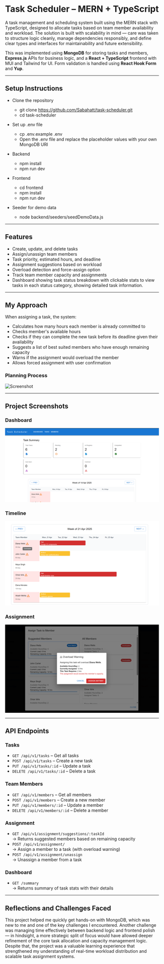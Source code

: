 # Task Scheduler – MERN + TypeScript

A task management and scheduling system built using the MERN stack with TypeScript, designed to allocate tasks based on team member availability and workload. The solution is built with scalability in mind — care was taken to structure logic cleanly, manage dependencies responsibly, and define clear types and interfaces for maintainability and future extensibility.

This was implemented using **MongoDB** for storing tasks and members, **Express.js** APIs for business logic, and a **React + TypeScript** frontend with MUI and Tailwind for UI. Form validation is handled using **React Hook Form** and **Yup**.

---

## Setup Instructions

- Clone the repository
    - git clone https://github.com/Sabahatt/task-scheduler.git
    - cd task-scheduler

- Set up .env file
    - cp .env.example .env
    - Open the .env file and replace the placeholder values with your own MongoDB URI

- Backend
    - npm install
    - npm run dev

- Frontend
    - cd frontend
    - npm install
    - npm run dev

- Seeder for demo data
    - node backend/seeders/seedDemoData.js

---

## Features

- Create, update, and delete tasks
- Assign/unassign team members
- Task priority, estimated hours, and deadline
- Assignment suggestions based on workload
- Overload detection and force-assign option
- Track team member capacity and assignments
- Dashboard showing task status breakdown with clickable stats to view tasks in each status category, showing detailed task information.

---

## My Approach

When assigning a task, the system:

- Calculates how many hours each member is already committed to
- Checks member's available hours
- Checks if they can complete the new task before its deadline given their availability
- Suggests a list of best suited members who have enough remaining capacity
- Warns if the assignment would overload the member
- Allows forced assignment with user confirmation

### Planning Process

![Screenshot](screenshots/project_planning.png)


---

## Project Screenshots

### Dashboard
![Screenshot](screenshots/dashboard.png)
### Timeline
![Screenshot](screenshots/timeline.png)
### Assignment 
![Screenshot](screenshots/assignment.png)

---

##  API Endpoints

### Tasks
- `GET /api/v1/tasks` – Get all tasks  
- `POST /api/v1/tasks` – Create a new task  
- `PUT /api/v1/tasks/:id` – Update a task  
- `DELETE /api/v1/tasks/:id` – Delete a task  

### Team Members
- `GET /api/v1/members` – Get all members  
- `POST /api/v1/members` – Create a new member  
- `PUT /api/v1/members/:id` – Update a member  
- `DELETE /api/v1/members/:id` – Delete a member  

### Assignment
- `GET /api/v1/assignment/suggestions/:taskId`  
  → Returns suggested members based on remaining capacity  
- `POST /api/v1/assignment/`  
  → Assign a member to a task (with overload warning)  
- `POST /api/v1/assignment/unassign`  
  → Unassign a member from a task

### Dashboard
- `GET /summary`  
  → Returns summary of task stats with their details

---

## Reflections and Challenges Faced

This project helped me quickly get hands-on with MongoDB, which was new to me and one of the key challenges I encountered. Another challenge was managing time effectively between backend logic and frontend polish — in hindsight, a more strategic split of focus would have allowed deeper refinement of the core task allocation and capacity management logic. Despite that, the project was a valuable learning experience that strengthened my understanding of real-time workload distribution and scalable task assignment systems.

